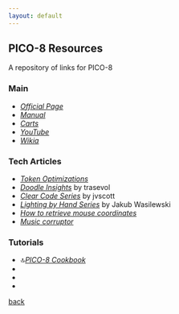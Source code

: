 ```yaml
---
layout: default
---
```


## PICO-8 Resources

A repository of links for PICO-8

### Main

* _[Official Page](https://www.lexaloffle.com/pico-8.php)_
* _[Manual](https://www.lexaloffle.com/pico-8.php)_
* _[Carts](https://www.lexaloffle.com/bbs/?cat=7&sub=2&mode=carts)_
* _[YouTube](https://www.youtube.com/user/lexaloffletv/videos)_
* _[Wikia](http://pico-8.wikia.com/wiki/Pico-8_Wikia)_

### Tech Articles

* _[Token Optimizations](https://github.com/seleb/PICO-8-Token-Optimizations)_
* _[Doodle Insights](https://trasevol.dog/category/doodle-insights/)_ by trasevol
* _[Clear Code Series](http://blog.jvscott.net/post/128051478244/clear-code)_ by jvscott
* _[Lighting by Hand Series](https://hackernoon.com/pico-8-lighting-part-1-thin-dark-line-8ea15d21fed7)_ by Jakub Wasilewski
* _[How to retrieve mouse coordinates](https://www.lexaloffle.com/bbs/?tid=3549)_
* _[Music corruptor](https://www.lexaloffle.com/bbs/?tid=3561)_

### Tutorials

* :top:_[PICO-8 Cookbook](https://github.com/nate2squared/Pico-8-Cookbook)_
* _[]()_
* _[]()_
* _[]()_

[back](../)
